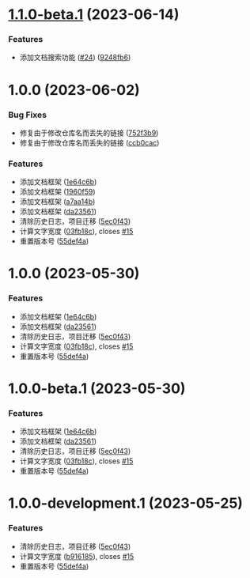 # [1.1.0-beta.1](https://github.com/NI-Web-Infra-Team/common-utils/compare/v1.0.0...v1.1.0-beta.1) (2023-06-14)


### Features

* 添加文档搜索功能 ([#24](https://github.com/NI-Web-Infra-Team/common-utils/issues/24)) ([9248fb6](https://github.com/NI-Web-Infra-Team/common-utils/commit/9248fb662831c73ff6f5dc29bc633b3cfac84baf))

# 1.0.0 (2023-06-02)


### Bug Fixes

* 修复由于修改仓库名而丢失的链接 ([752f3b9](https://github.com/NI-Web-Infra-Team/common-utils/commit/752f3b916fdfeec986f1454e00e029008f4f3ffe))
* 修复由于修改仓库名而丢失的链接 ([ccb0cac](https://github.com/NI-Web-Infra-Team/common-utils/commit/ccb0cac99e21f1297c0664628731ca36eb4ff352))


### Features

* 添加文档框架 ([1e64c6b](https://github.com/NI-Web-Infra-Team/common-utils/commit/1e64c6b89b9e63c528086d4a88427a515f63d97e))
* 添加文档框架 ([1960f59](https://github.com/NI-Web-Infra-Team/common-utils/commit/1960f5952016709f27ddfe918e73d1ef7f97e3c5))
* 添加文档框架 ([a7aa14b](https://github.com/NI-Web-Infra-Team/common-utils/commit/a7aa14bc07241d0d5e62311433cdbae480b5f2c7))
* 添加文档框架 ([da23561](https://github.com/NI-Web-Infra-Team/common-utils/commit/da23561d0d15c4a86b48cf52e795476e6c49a2ad))
* 清除历史日志，项目迁移 ([5ec0f43](https://github.com/NI-Web-Infra-Team/common-utils/commit/5ec0f435f781a51e9014640907bb8fe80a70d1ec))
* 计算文字宽度 ([03fb18c](https://github.com/NI-Web-Infra-Team/common-utils/commit/03fb18c06c0b1f73981f6d69df718d55b06a5d92)), closes [#15](https://github.com/NI-Web-Infra-Team/common-utils/issues/15)
* 重置版本号 ([55def4a](https://github.com/NI-Web-Infra-Team/common-utils/commit/55def4acc2d3cf528f8103b08a7970e6213504ae))

# 1.0.0 (2023-05-30)


### Features

* 添加文档框架 ([1e64c6b](https://github.com/NI-Web-Infra-Team/common-utils/commit/1e64c6b89b9e63c528086d4a88427a515f63d97e))
* 添加文档框架 ([da23561](https://github.com/NI-Web-Infra-Team/common-utils/commit/da23561d0d15c4a86b48cf52e795476e6c49a2ad))
* 清除历史日志，项目迁移 ([5ec0f43](https://github.com/NI-Web-Infra-Team/common-utils/commit/5ec0f435f781a51e9014640907bb8fe80a70d1ec))
* 计算文字宽度 ([03fb18c](https://github.com/NI-Web-Infra-Team/common-utils/commit/03fb18c06c0b1f73981f6d69df718d55b06a5d92)), closes [#15](https://github.com/NI-Web-Infra-Team/common-utils/issues/15)
* 重置版本号 ([55def4a](https://github.com/NI-Web-Infra-Team/common-utils/commit/55def4acc2d3cf528f8103b08a7970e6213504ae))

# 1.0.0-beta.1 (2023-05-30)


### Features

* 添加文档框架 ([1e64c6b](https://github.com/NI-Web-Infra-Team/common-utils/commit/1e64c6b89b9e63c528086d4a88427a515f63d97e))
* 添加文档框架 ([da23561](https://github.com/NI-Web-Infra-Team/common-utils/commit/da23561d0d15c4a86b48cf52e795476e6c49a2ad))
* 清除历史日志，项目迁移 ([5ec0f43](https://github.com/NI-Web-Infra-Team/common-utils/commit/5ec0f435f781a51e9014640907bb8fe80a70d1ec))
* 计算文字宽度 ([03fb18c](https://github.com/NI-Web-Infra-Team/common-utils/commit/03fb18c06c0b1f73981f6d69df718d55b06a5d92)), closes [#15](https://github.com/NI-Web-Infra-Team/common-utils/issues/15)
* 重置版本号 ([55def4a](https://github.com/NI-Web-Infra-Team/common-utils/commit/55def4acc2d3cf528f8103b08a7970e6213504ae))

# 1.0.0-development.1 (2023-05-25)


### Features

* 清除历史日志，项目迁移 ([5ec0f43](https://github.com/NI-Web-Infra-Team/common-utils/commit/5ec0f435f781a51e9014640907bb8fe80a70d1ec))
* 计算文字宽度 ([b916185](https://github.com/NI-Web-Infra-Team/common-utils/commit/b9161853527356b36ae1af906a47ef237416671d)), closes [#15](https://github.com/NI-Web-Infra-Team/common-utils/issues/15)
* 重置版本号 ([55def4a](https://github.com/NI-Web-Infra-Team/common-utils/commit/55def4acc2d3cf528f8103b08a7970e6213504ae))
